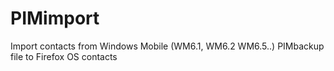 PIMimport
=========

Import contacts from Windows Mobile (WM6.1, WM6.2 WM6.5..) PIMbackup file to Firefox OS contacts

